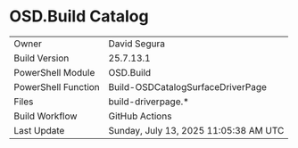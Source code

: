 ﻿# OSD.Build Catalog

| | |
|-|-|
| Owner | David Segura |
| Build Version | 25.7.13.1 |
| PowerShell Module | OSD.Build |
| PowerShell Function | Build-OSDCatalogSurfaceDriverPage |
| Files | build-driverpage.* |
| Build Workflow | GitHub Actions |
| Last Update | Sunday, July 13, 2025 11:05:38 AM UTC |
